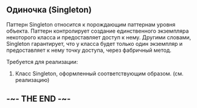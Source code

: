 
## Одиночка (Singleton)

Паттерн Singleton относится к порождающим паттернам уровня объекта. 
Паттерн контролирует создание единственного экземпляра некоторого класса и предоставляет доступ к нему. 
Другими словами, Singleton гарантирует, что у класса будет только один экземпляр и предоставляет к нему точку доступа, через фабричный метод.

Требуется для реализации:

1. Класс Singleton, оформленный соответствующим образом. (см. реализацию)

## -~- THE END -~-